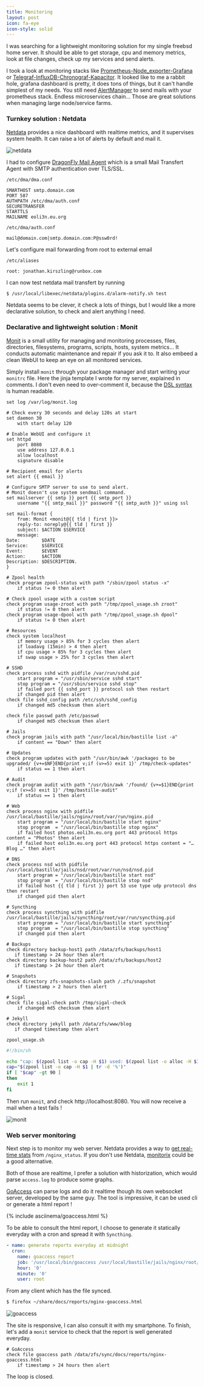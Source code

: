 ```yaml
---
title: Monitoring
layout: post
icon: fa-eye
icon-style: solid
---
```


I was searching for a lightweight monitoring solution for my single freebsd home server.
It should be able to get storage, cpu and memory metrics, look at file changes, check up my services and send alerts.

I took a look at monitoring stacks like [Prometheus-Node_exporter-Grafana](https://play.grafana.org/d/000000029/prometheus-demo-dashboard?orgId=1&refresh=5m) or [Telegraf-InfluxDB-Chronograf-Kapacitor](https://www.influxdata.com/blog/introduction-to-influxdatas-influxdb-and-tick-stack/). It looked like to me a rabbit hole, grafana dashboard is pretty, it does tons of things, but it can't handle simplest of my needs. You still need [AlertManager](https://www.prometheus.io/docs/alerting/latest/alertmanager/) to send mails with your prometheus stack. Endless microservices chain...
Those are great solutions when managing large node/service farms.

### Turnkey solution : Netdata

[Netdata](https://www.netdata.cloud/) provides a nice dashboard with realtime metrics, and it supervises system health. It can raise a lot of alerts by default and mail it.

![netdata]({{site.baseurl}}/assets/images/server/netdata.png)

I had to configure [DragonFly Mail Agent](https://github.com/corecode/dma) which is a small Mail Transfert Agent with SMTP authentication over TLS/SSL.

``/etc/dma/dma.conf``
```
SMARTHOST smtp.domain.com
PORT 587
AUTHPATH /etc/dma/auth.conf
SECURETRANSFER
STARTTLS
MAILNAME eoli3n.eu.org
```
``/etc/dma/auth.conf``
```
mail@domain.com|smtp.domain.com:P@ssw0rd!
```

Let's configure mail forwarding from root to external email

``/etc/aliases``
```
root: jonathan.kirszling@runbox.com
```

I can now test netdata mail transfert by running

```bash
$ /usr/local/libexec/netdata/plugins.d/alarm-notify.sh test
```

Netdata seems to be clever, it check a lots of things, but I would like a more declarative solution, to check and alert anything I need.

### Declarative and lightweight solution : Monit

[Monit](https://mmonit.com/monit/) is a small utility for managing and monitoring processes, files, directories, filesystems, programs, scripts, hosts, system metrics... It conducts automatic maintenance and repair if you ask it to. It also embeed a clean WebUI to keep an eye on all monitored services.

Simply install ``monit`` through your package manager and start writing your ``monitrc`` file.
Here the jinja template I wrote for my server, explained in comments. I don't even need to over-comment it, because the [DSL syntax](https://www.mmonit.com/monit/documentation/monit.html#THE-MONIT-CONTROL-FILE) is human readable.

```
set log /var/log/monit.log

# Check every 30 seconds and delay 120s at start
set daemon 30
    with start delay 120

# Enable WebUI and configure it
set httpd
    port 8080
    use address 127.0.0.1
    allow localhost
    signature disable

# Recipient email for alerts
set alert {{ email }}

# Configure SMTP server to use to send alert.
# Monit doesn't use system sendmail command.
set mailserver {{ smtp }} port {{ smtp_port }}
    username "{{ smtp_mail }}" password "{{ smtp_auth }}" using ssl

set mail-format {
    from: Monit <monit@{{ tld | first }}>
    reply-to: noreply@{{ tld | first }}
    subject: $ACTION $SERVICE
    message:
Date:        $DATE
Service:     $SERVICE
Event:       $EVENT
Action:      $ACTION
Description: $DESCRIPTION.
}

# Zpool health
check program zpool-status with path "/sbin/zpool status -x"
    if status != 0 then alert

# Check zpool usage with a custom script
check program usage-zroot with path "/tmp/zpool_usage.sh zroot"
    if status != 0 then alert
check program usage-dpool with path "/tmp/zpool_usage.sh dpool"
    if status != 0 then alert

# Resources
check system localhost
    if memory usage > 85% for 3 cycles then alert
    if loadavg (15min) > 4 then alert
    if cpu usage > 85% for 3 cycles then alert
    if swap usage > 25% for 3 cycles then alert

# SSHD
check process sshd with pidfile /var/run/sshd.pid
    start program = "/usr/sbin/service sshd start"
    stop program = "/usr/sbin/service sshd stop"
    if failed port {{ sshd_port }} protocol ssh then restart
    if changed pid then alert
check file sshd_config path /etc/ssh/sshd_config
    if changed md5 checksum then alert

check file passwd path /etc/passwd
    if changed md5 checksum then alert

# Jails
check program jails with path "/usr/local/bin/bastille list -a"
    if content == "Down" then alert

# Updates
check program updates with path "/usr/bin/awk '/packages to be upgraded/ {v+=$NF}END{print v;if (v>=5) exit 1}' /tmp/check-updates"
    if status == 1 then alert

# Audit
check program audit with path "/usr/bin/awk '/found/ {v+=$1}END{print v;if (v>=5) exit 1}' /tmp/bastille-audit"
    if status == 1 then alert

# Web
check process nginx with pidfile /usr/local/bastille/jails/nginx/root/var/run/nginx.pid
    start program = "/usr/local/bin/bastille start nginx"
    stop program  = "/usr/local/bin/bastille stop nginx"
    if failed host photos.eoli3n.eu.org port 443 protocol https content = "Photos" then alert
    if failed host eoli3n.eu.org port 443 protocol https content = "… Blog …" then alert

# DNS
check process nsd with pidfile /usr/local/bastille/jails/nsd/root/var/run/nsd/nsd.pid
    start program = "/usr/local/bin/bastille start nsd"
    stop program  = "/usr/local/bin/bastille stop nsd"
    if failed host {{ tld | first }} port 53 use type udp protocol dns then restart
    if changed pid then alert

# Syncthing
check process syncthing with pidfile /usr/local/bastille/jails/syncthing/root/var/run/syncthing.pid
    start program = "/usr/local/bin/bastille start syncthing"
    stop program  = "/usr/local/bin/bastille stop syncthing"
    if changed pid then alert

# Backups
check directory backup-host1 path /data/zfs/backups/host1
   if timestamp > 24 hour then alert
check directory backup-host2 path /data/zfs/backups/host2
   if timestamp > 24 hour then alert

# Snapshots
check directory zfs-snapshots-slash path /.zfs/snapshot
    if timestamp > 2 hours then alert

# Sigal
check file sigal-check path /tmp/sigal-check
    if changed md5 checksum then alert

# Jekyll
check directory jekyll path /data/zfs/www/blog
   if changed timestamp then alert
```

``zpool_usage.sh``
```bash
#!/bin/sh

echo "cap: $(zpool list -o cap -H $1) used: $(zpool list -o alloc -H $1) free: $(zpool list -o free -H $1) size: $(zpool list -o size -H $1)"
cap="$(zpool list -o cap -H $1 | tr -d '%')"
if [ "$cap" -gt 90 ]
then
    exit 1
fi
```

Then run ``monit``, and check http://localhost:8080. You will now receive a mail when a test fails !

![monit]({{site.baseurl}}/assets/images/server/monit.png)

### Web server monitoring

Next step is to monitor my web server. Netdata provides a way to [get real-time stats](https://learn.netdata.cloud/docs/agent/collectors/quickstart/#configure-your-application-or-service-for-monitoring) from ``/nginx_status``.
If you don't use Netdata, [monitorix](https://www.monitorix.org/) could be a good alternative.

Both of those are realtime, I prefer a solution with historization, which would parse ``access.log`` to produce some graphs.

[GoAccess](https://goaccess.io/) can parse logs and do it realtime though its own websocket server, developed by the same guy. The tool is impressive, it can be used cli or generate a html report !

{% include asciinema/goaccess.html %}

To be able to consult the html report, I choose to generate it statically everyday with a cron and spread it with ``Syncthing``.

```yaml
- name: generate reports everyday at midnight
  cron:
    name: goaccess report
    job: '/usr/local/bin/goaccess /usr/local/bastille/jails/nginx/root/var/log/nginx/access.log --log-format=COMBINED -o /data/zfs/sync/docs/reports/nginx-goaccess.html'
    hour: '0'
    minute: '0'
    user: root
```

From any client which has the file synced.
```bash
$ firefox ~/share/docs/reports/nginx-goaccess.html
```

![goaccess]({{site.baseurl}}/assets/images/server/goaccess.png)

The site is responsive, I can also consult it with my smartphone.
To finish, let's add a ``monit`` service to check that the report is well generated everyday.

```
# GoAccess
check file goaccess path /data/zfs/sync/docs/reports/nginx-goaccess.html
    if timestamp > 24 hours then alert
```

The loop is closed.
